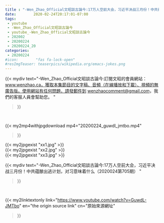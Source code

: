 ```yaml
---
title : "-Wen_Zhao_Official文昭談古論今:17万人空前大会，习近平决战三月份！中共蕴酿出逃计划，对习意味着什么（2020024第705期） "
date:        2020-02-24T20:17:01-07:00
tags:
 - youtube
 - -Wen_Zhao_Official文昭談古論今
 - youtube_-Wen_Zhao_Official文昭談古論今
 - 202002
 - 20200224
 - 20200224_20
categories:
 - 20200224
#icon:        "fas fa-lock-open"
#resImgTeaser: teaserpics/wikipedia.org/emacs-jokes.png
---
```


{{< mydiv text="-Wen_Zhao_Official文昭談古論今:訂閱文昭的會員網站：www.wenzhao.ca，獲取本集節目的文字稿、音頻（在線播放和下載）、視頻的無廣告版。使用網站有任何問題，請發郵件到 wenzhaocomment@gmail.com，我們的客服人員會幫助您。 "
>}}
<br>


{{< my2mp4withjpgdownload mp4="20200224_guwdl_jmtbo.mp4"
>}}

{{< my2jpgexist "xx1.jpg" >}}<br>
{{< my2jpgexist "xx2.jpg" >}}<br>
{{< my2jpgexist "xx3.jpg" >}}<br>



{{< mydiv text="-Wen_Zhao_Official文昭談古論今:17万人空前大会，习近平决战三月份！中共蕴酿出逃计划，对习意味着什么（2020024第705期） "
>}}
<br>

{{< my2linktextonly link="https://www.youtube.com/watch?v=GuwdL-JMTbo"
en="the origin source link" cn="原始來源網址"
>}}


<br>

